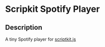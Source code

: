 # Scripkit Spotify Player

## Description
A tiny Spotify player for [scriptkit.js](https://github.com/johnlindquist/kit)

